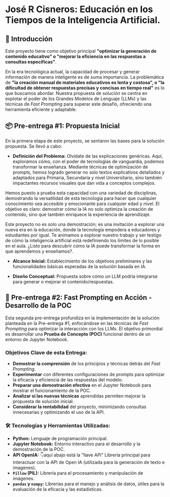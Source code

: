 # José R Cisneros: Educación en los Tiempos de la Inteligencia Artificial.

## 📝 Introducción

Este proyecto tiene como objetivo principal **"optimizar la generación de contenido educativo" o "mejorar la eficiencia en las respuestas a consultas específicas"**.

En la era tecnológica actual, la capacidad de procesar y generar información de manera inteligente es de suma importancia. La problemática de **"la creación manual de materiales educativos es lenta y costosa", o "la dificultad de obtener respuestas precisas y concisas en tiempo real"** es lo que buscamos abordar. Nuestra propuesta de solución se centra en explotar el poder de los Grandes Modelos de Lenguaje (LLMs) y las técnicas de *Fast Prompting* para superar este desafío, ofreciendo una herramienta eficiente y adaptable.

## 📦 Pre-entrega #1: Propuesta Inicial

En la primera etapa de este proyecto, se sentaron las bases para la solución propuesta. Se llevó a cabo:

* **Definición del Problema:** Olvídate de las explicaciones genéricas. Aquí, exploramos cómo, con el poder de tecnologías de vanguardia, podemos transformar la enseñanza. Mediante técnicas de optimización de prompts, hemos logrado generar no solo textos explicativos detallados y adaptados para Primaria, Secundaria y nivel Universitario, sino también impactantes recursos visuales que dan vida a conceptos complejos.

Hemos puesto a prueba esta capacidad con una variedad de disciplinas, demostrando la versatilidad de esta tecnología para hacer que cualquier conocimiento sea accesible y emocionante para cualquier edad y nivel. El objetivo es claro: demostrar cómo la IA no solo optimiza la creación de contenido, sino que también enriquece la experiencia de aprendizaje.

Este proyecto no es solo una demostración; es una invitación a explorar una nueva era en la educación, donde la tecnología empodera a educadores y estudiantes por igual. Te animamos a explorar nuestro trabajo y ser testigo de cómo la inteligencia artificial está redefiniendo los límites de lo posible en el aula. ¿Listo para descubrir cómo la IA puede transformar la forma en que aprendemos y enseñamos?.

* **Alcance Inicial:** Establecimiento de los objetivos preliminares y las funcionalidades básicas esperadas de la solución basada en IA.

* **Diseño Conceptual:** Propuesta sobre cómo un LLM podría integrarse para generar o mejorar el contenido/respuestas.

## 🚀 Pre-entrega #2: Fast Prompting en Acción - Desarrollo de la POC

Esta segunda pre-entrega profundiza en la implementación de la solución planteada en la Pre-entrega #1, enfocándose en las técnicas de *Fast Prompting* para optimizar la interacción con los LLMs. El objetivo primordial es desarrollar una **Prueba de Concepto (POC)** funcional dentro de un entorno de Jupyter Notebook.

### Objetivos Clave de esta Entrega:

* **Demostrar la comprensión** de los principios y técnicas detrás del *Fast Prompting*.
* **Experimentar** con diferentes configuraciones de prompts para optimizar la eficacia y eficiencia de las respuestas del modelo.
* **Preparar una demostración efectiva** en el Jupyter Notebook para mostrar el funcionamiento de la POC.
* **Analizar si las nuevas técnicas** aprendidas permiten mejorar la propuesta de solución inicial.
* **Considerar la rentabilidad** del proyecto, minimizando consultas innecesarias y optimizando el uso de la API.

### 🛠️ Tecnologías y Herramientas Utilizadas:

* **Python:** Lenguaje de programación principal.
* **Jupyter Notebook:** Entorno interactivo para el desarrollo y la demostración de la POC.
* **API OpenIA:** 👇aquí abajo está la "llave APi" Librería principal para interactuar con la API de Open IA (utilizada para la generación de texto e imagenes).
* **`Pillow` (PIL):** Librería para el procesamiento y manipulación de imágenes.
* **`pandas` y `numpy`:** Librerías para el manejo y análisis de datos, útiles para la evaluación de la eficacia y las estadísticas.


